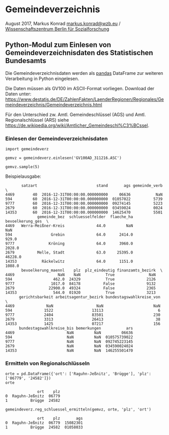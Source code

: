 # Gemeindeverzeichnis

August 2017, Markus Konrad <markus.konrad@wzb.eu> / [Wissenschaftszentrum Berlin für Sozialforschung](https://www.wzb.eu/en)

## Python-Modul zum Einlesen von Gemeindeverzeichnisdaten des Statistischen Bundesamts

Die Gemeindeverzeichnisdaten werden als [pandas](http://pandas.pydata.org/) DataFrame zur weiteren Verarbeitung in Python eingelesen.

Die Daten müssen als GV100 im ASCII-Format vorliegen. Download der Daten unter: https://www.destatis.de/DE/ZahlenFakten/LaenderRegionen/Regionales/Gemeindeverzeichnis/Gemeindeverzeichnis.html

Für den Unterschied zw. Amtl. Gemeindeschlüssel (AGS) und Amtl. Regionalschlüssel (ARS) siehe
https://de.wikipedia.org/wiki/Amtlicher_Gemeindeschl%C3%BCssel.


### Einlesen der Gemeindeverzeichnisdaten

```
import gemeindeverz

gemvz = gemeindeverz.einlesen('GV100AD_311216.ASC')

gemvz.sample(5)
```

Beispielausgabe:

```
       satzart                          stand       ags gemeinde_verb  \
4469        40  2016-12-31T00:00:00.000000000     06636           NaN   
594         60  2016-12-31T00:00:00.000000000  01057022          5739   
9777        60  2016-12-31T00:00:00.000000000  09274145          5223   
2679        60  2016-12-31T00:00:00.000000000  03459024          0024   
14353       60  2016-12-31T00:00:00.000000000  14625470          5501   
              gemeinde_bez  schluesselfelder  flaeche_ha  bevoelkerung_ges  \
4469   Werra-Meißner-Kreis              44.0         NaN               NaN   
594                 Grebin              64.0      2414.0             929.0   
9777               Kröning              64.0      3960.0            2028.0   
2679          Melle, Stadt              63.0     25395.0           46228.0   
14353           Räckelwitz              64.0      1151.0            1088.0   
       bevoelkerung_maennl    plz  plz_eindeutig finanzamts_bezirk  \
4469                   NaN    NaN           True               NaN   
594                  462.0  24329           True              2126   
9777                1017.0  84178          False              9132   
2679               22900.0  49324          False              2365   
14353                544.0  01920           True              3213   
      gerichtsbarkeit arbeitsagentur_bezirk bundestagswahlkreise_von  \
4469              NaN                   NaN                      NaN   
594              1522                 13113                        6   
9777             2404                 83501                      230   
2679             3313                 26413                       38   
14353            1425                 07217                      156   
      bundestagswahlkreise_bis bemerkungen           ars  
4469                       NaN         NaN         06636  
594                        NaN         NaN  010575739022  
9777                       NaN         NaN  092745223145  
2679                       NaN         NaN  034590024024  
14353                      NaN         NaN  146255501470 
```

### Ermitteln von Regionalschlüsseln

```
orte = pd.DataFrame({'ort': ['Raguhn-Jeßnitz', 'Brügge'], 'plz': ['06779', '24582']})
orte
```

```
              ort    plz
0  Raguhn-Jeßnitz  06779
1          Brügge  24582
```

```
gemeindeverz.reg_schluessel_ermitteln(gemvz, orte, 'plz', 'ort')
```

```
              ort    plz       ags
0  Raguhn-Jeßnitz  06779  15082301
1          Brügge  24582  01058033
```